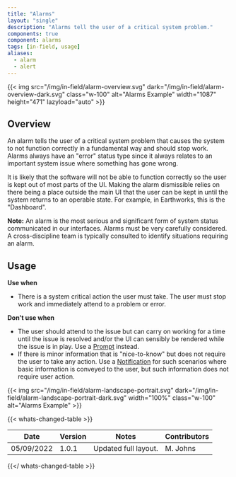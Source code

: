 ```yaml
---
title: "Alarms"
layout: "single"
description: "Alarms tell the user of a critical system problem."
components: true
component: alarms
tags: [in-field, usage]
aliases:
  - alarm
  - alert
---
```


{{< img src="/img/in-field/alarm-overview.svg" dark="/img/in-field/alarm-overview-dark.svg" class="w-100" alt="Alarms Example" width="1087" height="471" lazyload="auto" >}}

## Overview

An alarm tells the user of a critical system problem that causes the system to not function correctly in a fundamental way and should stop work. Alarms always have an "error" status type since it always relates to an important system issue where something has gone wrong.

It is likely that the software will not be able to function correctly so the user is kept out of most parts of the UI. Making the alarm dismissible relies on there being a place outside the main UI that the user can be kept in until the system returns to an operable state. For example, in Earthworks, this is the "Dashboard".

**Note:** An alarm is the most serious and significant form of system status communicated in our interfaces. Alarms must be very carefully considered. A cross-discipline team is typically consulted to identify situations requiring an alarm.

## Usage

**Use when**

- There is a system critical action the user must take. The user must stop work and immediately attend to a problem or error.

**Don't use when**

- The user should attend to the issue but can carry on working for a time until the issue is resolved and/or the UI can sensibly be rendered while the issue is in play. Use a [Prompt](/components/in-field/prompts/) instead.
- If there is minor information that is "nice-to-know" but does not require the user to take any action. Use a [Notification](/components/in-field/notification/) for such scenarios where basic information is conveyed to the user, but such information does not require user action.

{{< img src="/img/in-field/alarm-landscape-portrait.svg" dark="/img/in-field/alarm-landscape-portrait-dark.svg" width="100%" class="w-100" alt="Alarms Example" >}}

{{< whats-changed-table >}}

| Date       | Version | Notes                | Contributors |
| ---------- | ------- | -------------------- | ------------ |
| 05/09/2022 | 1.0.1   | Updated full layout. | M. Johns     |

{{</ whats-changed-table >}}
